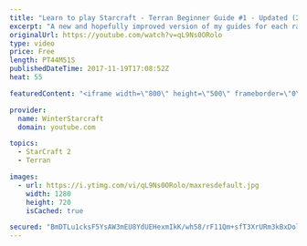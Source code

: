 ```yaml
---
title: "Learn to play Starcraft - Terran Beginner Guide #1 - Updated (2017 LOTV)"
excerpt: "A new and hopefully improved version of my guides for each race where I go over as many basics as possible while doing it live :)  I strongly believe that a super structured guide style is not very helpful compared to watching/playing the game actively.  Feedback is greatly appreciated. -- Watch live"
originalUrl: https://youtube.com/watch?v=qL9Ns0ORolo
type: video
price: Free
length: PT44M51S
publishedDateTime: 2017-11-19T17:08:52Z
heat: 55

featuredContent: "<iframe width=\"800\" height=\"500\" frameborder=\"0\" src=\"https://www.youtube.com/embed/qL9Ns0ORolo\" allow=\"accelerometer; autoplay; encrypted-media; gyroscope; picture-in-picture\" allowfullscreen></iframe>"

provider:
  name: WinterStarcraft
  domain: youtube.com

topics:
  - StarCraft 2
  - Terran

images:
  - url: https://i.ytimg.com/vi/qL9Ns0ORolo/maxresdefault.jpg
    width: 1280
    height: 720
    isCached: true

secured: "BmDTLu1cksF5YsAW3mEU8YdUEHexmIkK/wh58/rF11Qm+sfT3XrURm3kBxDol5S90E/lF1lS2zSEqnjSPbrU/3GwHlWww2Yg8Ui5UZZFHYBcDqof0YKWFP6pcvwLzT0Ld+appab7nqV5Zv3JEll8yJKWJOOJX0SKRVpY2SeDA1H30aPT+EKhNLFVWvtaPxxA0uujhdi0sKoH1wh2uzAg07Ef4Exg7hTQuEj9BIwMAp5YWfc/+1nCwzPuSZXOO1AhiENlbLqNqQ20tj5zLDUD4cKOgTxxuDQplZoEp0R9N0CX+7Bpj+XCxOmi9xFaiYKrBp2QUIjABRrsTOCg6z2zzOJv6KQPgdwW5iTYwcBAX03hycIv5UNi6oSGn0ry68xMxRfkusLxuNPuWpCQsiAMU7D8TuU3SSOcwSnQk7SYddcFGFJPyGE+0654tz1NJl/B;XgCU02DnfOZLRBs8Q5XtDA=="
---
```


